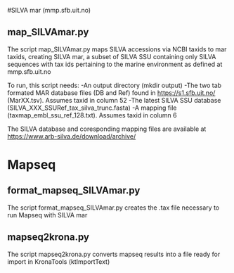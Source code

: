 #SILVA mar (mmp.sfb.uit.no)

## map_SILVAmar.py

The script map_SILVAmar.py maps SILVA accessions via NCBI taxids to mar taxids, creating SILVA mar, a subset of SILVA SSU containing only SILVA sequences with tax ids pertaining to the marine environment as defined at mmp.sfb.uit.no

To run, this script needs:
-An output directory (mkdir output)
-The two tab formated MAR database files (DB and Ref) found in https://s1.sfb.uit.no/ (MarXX.tsv). Assumes taxid in column 52
-The latest SILVA SSU database (SILVA_XXX_SSURef_tax_silva_trunc.fasta)
-A mapping file (taxmap_embl_ssu_ref_128.txt). Assumes taxid in column 6

The SILVA database and coresponding mapping files are available at https://www.arb-silva.de/download/archive/

# Mapseq

## format_mapseq_SILVAmar.py

The script format_mapseq_SILVAmar.py creates the .tax file necessary to run Mapseq with SILVA mar

## mapseq2krona.py

The script mapseq2krona.py converts mapseq results into a file ready for import in KronaTools (ktImportText) 
